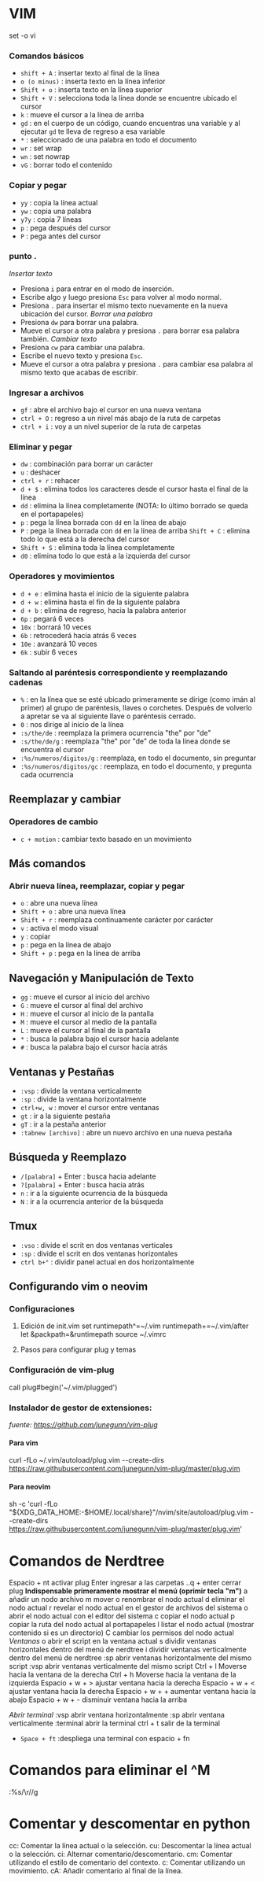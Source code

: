 # VIM
set -o vi
### Comandos básicos
- `shift + A` : insertar texto al final de la línea
- `o (o minus)` : inserta texto en la línea inferior
- `Shift + o` : inserta texto en la línea superior
- `Shift + V` : selecciona toda la línea donde se encuentre ubicado el cursor
- `k` : mueve el cursor a la línea de arriba
- `gd` : en el cuerpo de un código, cuando encuentras una variable y al ejecutar `gd` te lleva de regreso a esa variable
- `*` : seleccionado de una palabra en todo el documento 
- `wr` : set wrap
- `wn` : set nowrap
- `vG` : borrar todo el contenido

### Copiar y pegar
- `yy` : copia la línea actual
- `yw` : copia una palabra
- `y7y` : copia 7 líneas
- `p` : pega después del cursor
- `P` : pega antes del cursor

### punto .
_Insertar texto_
- Presiona `i` para entrar en el modo de inserción.
- Escribe algo y luego presiona `Esc` para volver al modo normal.
- Presiona `.` para insertar el mismo texto nuevamente en la nueva ubicación del cursor.
_Borrar una palabra_
- Presiona `dw` para borrar una palabra.
- Mueve el cursor a otra palabra y presiona `.` para borrar esa palabra también.
_Cambiar texto_
- Presiona `cw` para cambiar una palabra.
- Escribe el nuevo texto y presiona `Esc`.
- Mueve el cursor a otra palabra y presiona `.` para cambiar esa palabra al mismo texto que acabas de escribir.

### Ingresar a archivos
- `gf` : abre el archivo bajo el cursor en una nueva ventana
- `ctrl + O` : regreso a un nivel más abajo de la ruta de carpetas
- `ctrl + i` : voy a un nivel superior de la ruta de carpetas

### Eliminar y pegar
- `dw` : combinación para borrar un carácter
- `u` : deshacer
- `ctrl + r` : rehacer
- `d + $` : elimina todos los caracteres desde el cursor hasta el final de la línea
- `dd` : elimina la línea completamente (NOTA: lo último borrado se queda en el portapapeles)
- `p` : pega la línea borrada con `dd` en la línea de abajo
- `P` : pega la línea borrada con `dd` en la línea de arriba
 `Shift + C` : elimina todo lo que está a la derecha del cursor
- `Shift + S` : elimina toda la línea completamente
- `d0` : elimina todo lo que está a la izquierda del cursor

### Operadores y movimientos
- `d + e` : elimina hasta el inicio de la siguiente palabra
- `d + w` : elimina hasta el fin de la siguiente palabra
- `d + b` : elimina de regreso, hacia la palabra anterior
- `6p` : pegará 6 veces
- `10x` : borrará 10 veces
- `6b` : retrocederá hacia atrás 6 veces
- `10e` : avanzará 10 veces
- `6k` : subir 6 veces

### Saltando al paréntesis correspondiente y reemplazando cadenas
- `%` : en la línea que se esté ubicado primeramente se dirige (como imán al primer) al grupo de paréntesis, llaves o corchetes. Después de volverlo a apretar se va al siguiente llave o paréntesis cerrado.
- `0` : nos dirige al inicio de la línea
- `:s/the/de` : reemplaza la primera ocurrencia "the" por "de"
- `:s/the/de/g` : reemplaza "the" por "de" de toda la línea donde se encuentra el cursor
- `:%s/numeros/digitos/g` : reemplaza, en todo el documento, sin preguntar
- `:%s/numeros/digitos/gc` : reemplaza, en todo el documento, y pregunta cada ocurrencia

## Reemplazar y cambiar
### Operadores de cambio
- `c + motion` : cambiar texto basado en un movimiento

## Más comandos
### Abrir nueva línea, reemplazar, copiar y pegar
- `o` : abre una nueva línea
- `Shift + o` : abre una nueva línea
- `Shift + r` : reemplaza continuamente carácter por carácter
- `v` : activa el modo visual
- `y` : copiar
- `p` : pega en la línea de abajo
- `Shift + p` : pega en la línea de arriba

## Navegación y Manipulación de Texto
- `gg` : mueve el cursor al inicio del archivo
- `G` : mueve el cursor al final del archivo
- `H` : mueve el cursor al inicio de la pantalla
- `M` : mueve el cursor al medio de la pantalla
- `L` : mueve el cursor al final de la pantalla
- `*` : busca la palabra bajo el cursor hacia adelante
- `#` : busca la palabra bajo el cursor hacia atrás

## Ventanas y Pestañas
- `:vsp` : divide la ventana verticalmente
- `:sp` : divide la ventana horizontalmente
- `ctrl+w, w` : mover el cursor entre ventanas
- `gt` : ir a la siguiente pestaña
- `gT` : ir a la pestaña anterior
- `:tabnew [archivo]` : abre un nuevo archivo en una nueva pestaña

## Búsqueda y Reemplazo
- `/[palabra]` + Enter : busca hacia adelante
- `?[palabra]` + Enter : busca hacia atrás
- `n` : ir a la siguiente ocurrencia de la búsqueda
- `N` : ir a la ocurrencia anterior de la búsqueda

## Tmux
- `:vso` : divide el scrit en dos ventanas verticales
- `:sp` : divide el scrit en dos ventanas horizontales
- `ctrl b+"` : dividir panel actual en dos horizontalmente

## Configurando vim o neovim
### Configuraciones
1. Edición de init.vim
set runtimepath^=~/.vim runtimepath+=~/.vim/after
let &packpath=&runtimepath
source ~/.vimrc

2. Pasos para configurar plug y temas
### Configuración de vim-plug
call plug#begin('~/.vim/plugged')

### Instalador de gestor de extensiones:
_fuente: https://github.com/junegunn/vim-plug_
#### Para vim
curl -fLo ~/.vim/autoload/plug.vim --create-dirs \
    https://raw.githubusercontent.com/junegunn/vim-plug/master/plug.vim

#### Para neovim
sh -c 'curl -fLo "${XDG_DATA_HOME:-$HOME/.local/share}"/nvim/site/autoload/plug.vim --create-dirs \
       https://raw.githubusercontent.com/junegunn/vim-plug/master/plug.vim'

# Comandos de Nerdtree
Espacio + nt	activar plug
Enter		ingresar a las carpetas
..q + enter	cerrar plug
**Indispensable primeramente mostrar el menú (oprimir tecla "m")**
a		añadir un nodo archivo
m		mover o renombrar el nodo actual
d		eliminar el nodo actual
r		revelar el nodo actual en el gestor de archivos del sistema
o		abrir el nodo actual con el editor del sistema
c		copiar el nodo actual
p		copiar la ruta del nodo actual al portapapeles
l		listar el nodo actual (mostrar contenido si es un directorio)
C		cambiar los permisos del nodo actual
_Ventanas_
o		    abrir el script en la ventana actual 
s		    dividir ventanas horizontales dentro del menú de nerdtree
i		    dividir ventanas verticalmente dentro del menú de nerdtree
:sp         abrir ventanas horizontalmente del mismo script
:vsp        abrir ventanas verticalmente del mismo script
Ctrl + l    Moverse hacia la ventana de la derecha
Ctrl + h    Moverse hacia la ventana de la izquierda
Espacio + w + >   ajustar ventana hacia la derecha
Espacio + w + <   ajustar ventana hacia la derecha
Espacio + w + +   aumentar ventana hacia la abajo
Espacio + w + -   disminuir ventana hacia la arriba

_Abrir terminal_
:vsp        abrir ventana horizontalmente
:sp         abrir ventana verticalmente
:terminal   abrir la terminal
ctrl + t    salir de la terminal
- `Space + ft` :despliega una terminal con espacio + fn

# Comandos para eliminar el ^M
:%s/\r//g

# Comentar y descomentar en python
<leader> cc: Comentar la línea actual o la selección.
<leader> cu: Descomentar la línea actual o la selección.
<leader> ci: Alternar comentario/descomentario.
<leader> cm: Comentar utilizando el estilo de comentario del contexto.
<leader> c<movimiento>: Comentar utilizando un movimiento.
<leader> cA: Añadir comentario al final de la línea.
